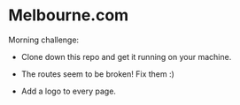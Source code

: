 # Melbourne.com

Morning challenge:

* Clone down this repo and get it running on your machine.

* The routes seem to be broken! Fix them :)

* Add a logo to every page.
